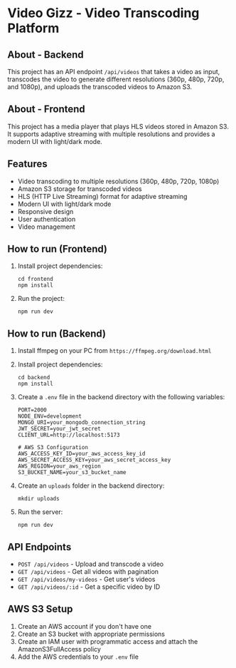# Video Gizz - Video Transcoding Platform

## About - Backend

This project has an API endpoint `/api/videos` that takes a video as input, transcodes the video to generate different resolutions (360p, 480p, 720p, and 1080p), and uploads the transcoded videos to Amazon S3.

## About - Frontend

This project has a media player that plays HLS videos stored in Amazon S3. It supports adaptive streaming with multiple resolutions and provides a modern UI with light/dark mode.

## Features

- Video transcoding to multiple resolutions (360p, 480p, 720p, 1080p)
- Amazon S3 storage for transcoded videos
- HLS (HTTP Live Streaming) format for adaptive streaming
- Modern UI with light/dark mode
- Responsive design
- User authentication
- Video management

## How to run (Frontend)

1. Install project dependencies:
   ```
   cd frontend
   npm install
   ```

2. Run the project:
   ```
   npm run dev
   ```

## How to run (Backend)

1. Install ffmpeg on your PC from `https://ffmpeg.org/download.html`

2. Install project dependencies:
   ```
   cd backend
   npm install
   ```

3. Create a `.env` file in the backend directory with the following variables:
   ```
   PORT=2000
   NODE_ENV=development
   MONGO_URI=your_mongodb_connection_string
   JWT_SECRET=your_jwt_secret
   CLIENT_URL=http://localhost:5173

   # AWS S3 Configuration
   AWS_ACCESS_KEY_ID=your_aws_access_key_id
   AWS_SECRET_ACCESS_KEY=your_aws_secret_access_key
   AWS_REGION=your_aws_region
   S3_BUCKET_NAME=your_s3_bucket_name
   ```

4. Create an `uploads` folder in the backend directory:
   ```
   mkdir uploads
   ```

5. Run the server:
   ```
   npm run dev
   ```

## API Endpoints

- `POST /api/videos` - Upload and transcode a video
- `GET /api/videos` - Get all videos with pagination
- `GET /api/videos/my-videos` - Get user's videos
- `GET /api/videos/:id` - Get a specific video by ID

## AWS S3 Setup

1. Create an AWS account if you don't have one
2. Create an S3 bucket with appropriate permissions
3. Create an IAM user with programmatic access and attach the AmazonS3FullAccess policy
4. Add the AWS credentials to your `.env` file
